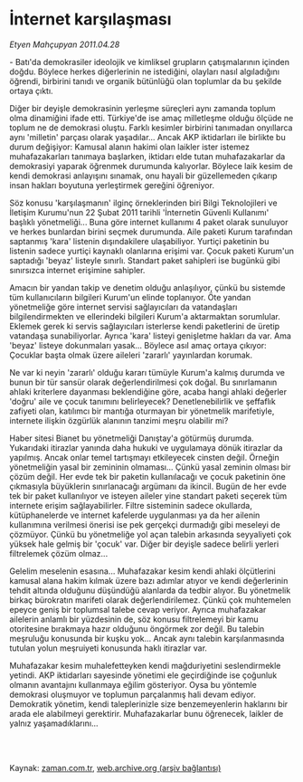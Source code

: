 # İnternet karşılaşması

*Etyen Mahçupyan 2011.04.28*

<td class="columnist-detail">
<p>- Batı'da demokrasiler ideolojik ve kimliksel grupların çatışmalarının içinden doğdu. Böylece herkes diğerlerinin ne istediğini, olayları nasıl algıladığını öğrendi, birbirini tanıdı ve organik bütünlüğü olan toplumlar da bu şekilde ortaya çıktı.</p>
<p>
<div id="haberMetinDiv">
<p>Diğer bir deyişle demokrasinin yerleşme süreçleri aynı zamanda toplum olma dinamiğini ifade etti. Türkiye'de ise amaç milletleşme olduğu ölçüde ne toplum ne de demokrasi oluştu. Farklı kesimler birbirini tanımadan onyıllarca aynı 'milletin' parçası olarak yaşadılar... Ancak AKP iktidarları ile birlikte bu durum değişiyor: Kamusal alanın hakimi olan laikler ister istemez muhafazakarları tanımaya başlarken, iktidarı elde tutan muhafazakarlar da demokrasiyi yaparak öğrenmek durumunda kalıyorlar. Böylece laik kesim de kendi demokrasi anlayışını sınamak, onu hayali bir güzellemeden çıkarıp insan hakları boyutuna yerleştirmek gereğini öğreniyor.
<p>Söz konusu 'karşılaşmanın' ilginç örneklerinden biri Bilgi Teknolojileri ve İletişim Kurumu'nun 22 Şubat 2011 tarihli 'İnternetin Güvenli Kullanımı' başlıklı yönetmeliği... Buna göre internet kullanımı 4 paket olarak sunuluyor ve herkes bunlardan birini seçmek durumunda. Aile paketi Kurum tarafından saptanmış 'kara' listenin dışındakilere ulaşabiliyor. Yurtiçi paketinin bu listenin sadece yurtiçi kaynaklı olanlarına erişimi var. Çocuk paketi Kurum'un saptadığı 'beyaz' listeyle sınırlı. Standart paket sahipleri ise bugünkü gibi sınırsızca internet erişimine sahipler.
<p>Amacın bir yandan takip ve denetim olduğu anlaşılıyor, çünkü bu sistemde tüm kullanıcıların bilgileri Kurum'un elinde toplanıyor. Öte yandan yönetmeliğe göre internet servisi sağlayıcıları da vatandaşları bilgilendirmekten ve ellerindeki bilgileri Kurum'a aktarmaktan sorumlular. Eklemek gerek ki servis sağlayıcıları isterlerse kendi paketlerini de üretip vatandaşa sunabiliyorlar. Ayrıca 'kara' listeyi genişletme hakları da var. Ama 'beyaz' listeye dokunmaları yasak... Böylece asıl amaç ortaya çıkıyor: Çocuklar başta olmak üzere aileleri 'zararlı' yayınlardan korumak.
<p>Ne var ki neyin 'zararlı' olduğu kararı tümüyle Kurum'a kalmış durumda ve bunun bir tür sansür olarak değerlendirilmesi çok doğal. Bu sınırlamanın ahlaki kriterlere dayanması beklendiğine göre, acaba hangi ahlaki değerler 'doğru' aile ve çocuk tanımını belirleyecek? Denetlenebilirlik ve şeffaflık zafiyeti olan, katılımcı bir mantığa oturmayan bir yönetmelik marifetiyle, internete ilişkin özgürlük alanının tanzimi meşru olabilir mi?
<p>Haber sitesi Bianet bu yönetmeliği Danıştay'a götürmüş durumda. Yukarıdaki itirazlar yanında daha hukuki ve uygulamaya dönük itirazlar da yapılmış. Ancak onlar temel tartışmayı etkileyecek cinsten değil. Örneğin yönetmeliğin yasal bir zemininin olmaması... Çünkü yasal zeminin olması bir çözüm değil. Her evde tek bir paketin kullanılacağı ve çocuk paketinin öne çıkmasıyla büyüklerin sınırlanacağı argümanı da ikincil. Bugün de her evde tek bir paket kullanılıyor ve isteyen aileler yine standart paketi seçerek tüm internete erişim sağlayabilirler. Filtre sisteminin sadece okullarda, kütüphanelerde ve internet kafelerde uygulanması ya da her ailenin kullanımına verilmesi önerisi ise pek gerçekçi durmadığı gibi meseleyi de çözmüyor. Çünkü bu yönetmeliğe yol açan talebin arkasında seyyaliyeti çok yüksek hale gelmiş bir 'çocuk' var. Diğer bir deyişle sadece belirli yerleri filtrelemek çözüm olmaz...
<p>Gelelim meselenin esasına... Muhafazakar kesim kendi ahlaki ölçütlerini kamusal alana hakim kılmak üzere bazı adımlar atıyor ve kendi değerlerinin tehdit altında olduğunu düşündüğü alanlarda da tedbir alıyor. Bu yönetmelik birkaç bürokratın marifeti olarak değerlendirilemez. Çünkü çok muhtemelen epeyce geniş bir toplumsal talebe cevap veriyor. Ayrıca muhafazakar ailelerin anlamlı bir yüzdesinin de, söz konusu filtrelemeyi bir kamu otoritesine bırakmaya hazır olduğunu öngörmek zor değil. Bu talebin meşruluğu konusunda bir kuşku yok... Ancak aynı talebin karşılanmasında tutulan yolun meşruiyeti konusunda haklı itirazlar var.
<p>Muhafazakar kesim muhalefetteyken kendi mağduriyetini seslendirmekle yetindi. AKP iktidarları sayesinde yönetimi ele geçirdiğinde ise çoğunluk olmanın avantajını kullanmaya eğilim gösteriyor. Oysa bu yöntemle demokrasi oluşmuyor ve toplumun parçalanmış hali devam ediyor. Demokratik yönetim, kendi taleplerinizle size benzemeyenlerin haklarını bir arada ele alabilmeyi gerektirir. Muhafazakarlar bunu öğrenecek, laikler de yalnız yaşamadıklarını... </p></p></p></p></p></p></p></div>
</p>


<p><br>
		 </br></p></td>

Kaynak: [zaman.com.tr](http://zaman.com.tr/yazar.do?yazino=1127015), [web.archive.org (arşiv bağlantısı)](http://web.archive.org/web/20110505080803/http://www.zaman.com.tr:80/yazar.do?yazino=1127015)
